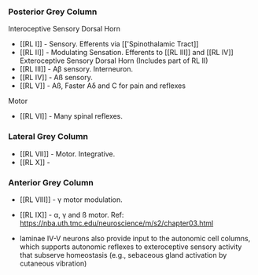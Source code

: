 ### Posterior Grey Column
Interoceptive Sensory Dorsal Horn
- [[RL I]] - Sensory. Efferents via [['Spinothalamic Tract]]
- [[RL II]] - Modulating Sensation. Efferents to [[RL III]] and [[RL IV]]
Exteroceptive Sensory Dorsal Horn (Includes part of RL II)
- [[RL III]] - Aβ sensory. Interneuron.
- [[RL IV]] - Aß sensory. 
- [[RL V]] - Aß, Faster Aδ and C for pain and reflexes

Motor
- [[RL VI]] - Many spinal reflexes. 
### Lateral Grey Column
- [[RL VII]] - Motor. Integrative.
- [[RL X]] - 
### Anterior Grey Column
- [[RL VIII]] - γ motor modulation.
- [[RL IX]] - α, γ and ß motor. 
Ref: https://nba.uth.tmc.edu/neuroscience/m/s2/chapter03.html 


- laminae IV-V neurons also provide input to the autonomic cell columns, which supports autonomic reflexes to exteroceptive sensory activity that subserve homeostasis (e.g., sebaceous gland activation by cutaneous vibration)